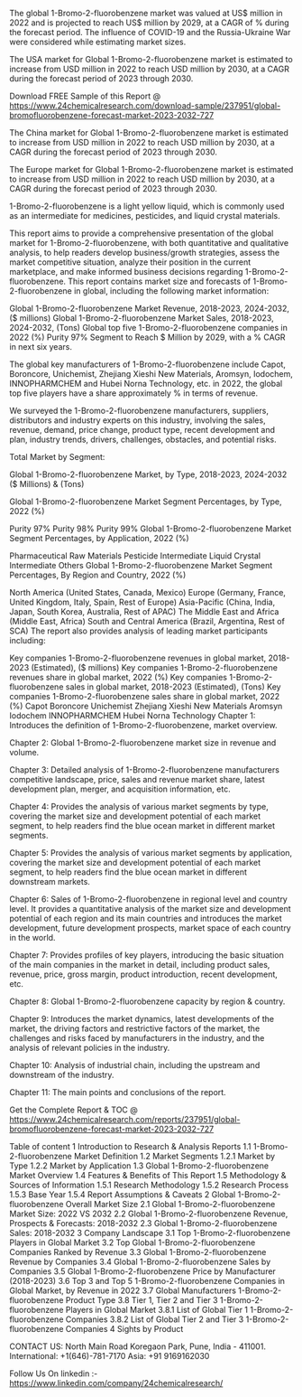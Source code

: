 The global 1-Bromo-2-fluorobenzene market was valued at US$ million in 2022 and is projected to reach US$ million by 2029, at a CAGR of % during the forecast period. The influence of COVID-19 and the Russia-Ukraine War were considered while estimating market sizes.

The USA market for Global 1-Bromo-2-fluorobenzene  market is estimated to increase from USD million in 2022 to reach USD million by 2030, at a CAGR during the forecast period of 2023 through 2030.

Download FREE Sample of this Report @ https://www.24chemicalresearch.com/download-sample/237951/global-bromofluorobenzene-forecast-market-2023-2032-727

The China market for Global 1-Bromo-2-fluorobenzene  market is estimated to increase from USD million in 2022 to reach USD million by 2030, at a CAGR during the forecast period of 2023 through 2030.

The Europe market for Global 1-Bromo-2-fluorobenzene  market is estimated to increase from USD million in 2022 to reach USD million by 2030, at a CAGR during the forecast period of 2023 through 2030.

1-Bromo-2-fluorobenzene is a light yellow liquid, which is commonly used as an intermediate for medicines, pesticides, and liquid crystal materials.

This report aims to provide a comprehensive presentation of the global market for 1-Bromo-2-fluorobenzene, with both quantitative and qualitative analysis, to help readers develop business/growth strategies, assess the market competitive situation, analyze their position in the current marketplace, and make informed business decisions regarding 1-Bromo-2-fluorobenzene. This report contains market size and forecasts of 1-Bromo-2-fluorobenzene in global, including the following market information:

Global 1-Bromo-2-fluorobenzene Market Revenue, 2018-2023, 2024-2032, ($ millions)
Global 1-Bromo-2-fluorobenzene Market Sales, 2018-2023, 2024-2032, (Tons)
Global top five 1-Bromo-2-fluorobenzene companies in 2022 (%)
Purity 97% Segment to Reach $ Million by 2029, with a % CAGR in next six years.

The global key manufacturers of 1-Bromo-2-fluorobenzene include Capot, Boroncore, Unichemist, Zhejiang Xieshi New Materials, Aromsyn, Iodochem, INNOPHARMCHEM and Hubei Norna Technology, etc. in 2022, the global top five players have a share approximately % in terms of revenue.

We surveyed the 1-Bromo-2-fluorobenzene manufacturers, suppliers, distributors and industry experts on this industry, involving the sales, revenue, demand, price change, product type, recent development and plan, industry trends, drivers, challenges, obstacles, and potential risks.

Total Market by Segment:

Global 1-Bromo-2-fluorobenzene Market, by Type, 2018-2023, 2024-2032 ($ Millions) & (Tons)

Global 1-Bromo-2-fluorobenzene Market Segment Percentages, by Type, 2022 (%)

Purity 97%
Purity 98%
Purity 99%
Global 1-Bromo-2-fluorobenzene Market Segment Percentages, by Application, 2022 (%)

Pharmaceutical Raw Materials
Pesticide Intermediate
Liquid Crystal Intermediate
Others
Global 1-Bromo-2-fluorobenzene Market Segment Percentages, By Region and Country, 2022 (%)

North America (United States, Canada, Mexico)
Europe (Germany, France, United Kingdom, Italy, Spain, Rest of Europe)
Asia-Pacific (China, India, Japan, South Korea, Australia, Rest of APAC)
The Middle East and Africa (Middle East, Africa)
South and Central America (Brazil, Argentina, Rest of SCA)
The report also provides analysis of leading market participants including:

Key companies 1-Bromo-2-fluorobenzene revenues in global market, 2018-2023 (Estimated), ($ millions)
Key companies 1-Bromo-2-fluorobenzene revenues share in global market, 2022 (%)
Key companies 1-Bromo-2-fluorobenzene sales in global market, 2018-2023 (Estimated), (Tons)
Key companies 1-Bromo-2-fluorobenzene sales share in global market, 2022 (%)
Capot
Boroncore
Unichemist
Zhejiang Xieshi New Materials
Aromsyn
Iodochem
INNOPHARMCHEM
Hubei Norna Technology
Chapter 1: Introduces the definition of 1-Bromo-2-fluorobenzene, market overview.

Chapter 2: Global 1-Bromo-2-fluorobenzene market size in revenue and volume.

Chapter 3: Detailed analysis of 1-Bromo-2-fluorobenzene manufacturers competitive landscape, price, sales and revenue market share, latest development plan, merger, and acquisition information, etc.

Chapter 4: Provides the analysis of various market segments by type, covering the market size and development potential of each market segment, to help readers find the blue ocean market in different market segments.

Chapter 5: Provides the analysis of various market segments by application, covering the market size and development potential of each market segment, to help readers find the blue ocean market in different downstream markets.

Chapter 6: Sales of 1-Bromo-2-fluorobenzene in regional level and country level. It provides a quantitative analysis of the market size and development potential of each region and its main countries and introduces the market development, future development prospects, market space of each country in the world.

Chapter 7: Provides profiles of key players, introducing the basic situation of the main companies in the market in detail, including product sales, revenue, price, gross margin, product introduction, recent development, etc.

Chapter 8: Global 1-Bromo-2-fluorobenzene capacity by region & country.

Chapter 9: Introduces the market dynamics, latest developments of the market, the driving factors and restrictive factors of the market, the challenges and risks faced by manufacturers in the industry, and the analysis of relevant policies in the industry.

Chapter 10: Analysis of industrial chain, including the upstream and downstream of the industry.

Chapter 11: The main points and conclusions of the report.

Get the Complete Report & TOC @ https://www.24chemicalresearch.com/reports/237951/global-bromofluorobenzene-forecast-market-2023-2032-727

Table of content
1 Introduction to Research & Analysis Reports
1.1 1-Bromo-2-fluorobenzene Market Definition
1.2 Market Segments
1.2.1 Market by Type
1.2.2 Market by Application
1.3 Global 1-Bromo-2-fluorobenzene Market Overview
1.4 Features & Benefits of This Report
1.5 Methodology & Sources of Information
1.5.1 Research Methodology
1.5.2 Research Process
1.5.3 Base Year
1.5.4 Report Assumptions & Caveats
2 Global 1-Bromo-2-fluorobenzene Overall Market Size
2.1 Global 1-Bromo-2-fluorobenzene Market Size: 2022 VS 2032
2.2 Global 1-Bromo-2-fluorobenzene Revenue, Prospects & Forecasts: 2018-2032
2.3 Global 1-Bromo-2-fluorobenzene Sales: 2018-2032
3 Company Landscape
3.1 Top 1-Bromo-2-fluorobenzene Players in Global Market
3.2 Top Global 1-Bromo-2-fluorobenzene Companies Ranked by Revenue
3.3 Global 1-Bromo-2-fluorobenzene Revenue by Companies
3.4 Global 1-Bromo-2-fluorobenzene Sales by Companies
3.5 Global 1-Bromo-2-fluorobenzene Price by Manufacturer (2018-2023)
3.6 Top 3 and Top 5 1-Bromo-2-fluorobenzene Companies in Global Market, by Revenue in 2022
3.7 Global Manufacturers 1-Bromo-2-fluorobenzene Product Type
3.8 Tier 1, Tier 2 and Tier 3 1-Bromo-2-fluorobenzene Players in Global Market
3.8.1 List of Global Tier 1 1-Bromo-2-fluorobenzene Companies
3.8.2 List of Global Tier 2 and Tier 3 1-Bromo-2-fluorobenzene Companies
4 Sights by Product

CONTACT US:
North Main Road Koregaon Park, Pune, India - 411001.
International: +1(646)-781-7170
Asia: +91 9169162030

Follow Us On linkedin :- https://www.linkedin.com/company/24chemicalresearch/
